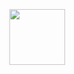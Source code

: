 <div id="header" align="center">
  <img src="https://media.giphy.com/media/3kPDmoWdBpQPNhCnUG/giphy.gif" width="100"/>
<img src="https://komarev.com/ghpvc/?username=rammex666&style=flat-square&color=blue" alt=""/>

